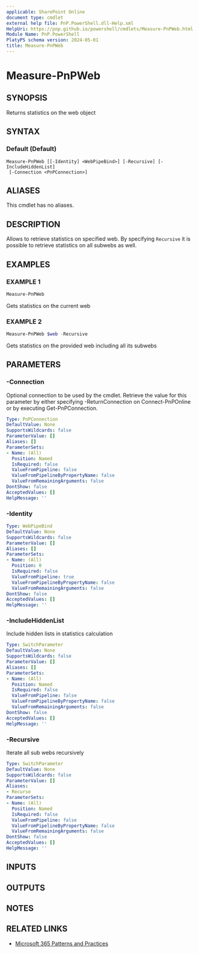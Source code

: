 ```yaml
---
applicable: SharePoint Online
document type: cmdlet
external help file: PnP.PowerShell.dll-Help.xml
HelpUri: https://pnp.github.io/powershell/cmdlets/Measure-PnPWeb.html
Module Name: PnP.PowerShell
PlatyPS schema version: 2024-05-01
title: Measure-PnPWeb
---
```


# Measure-PnPWeb

## SYNOPSIS

Returns statistics on the web object

## SYNTAX

### Default (Default)

```
Measure-PnPWeb [[-Identity] <WebPipeBind>] [-Recursive] [-IncludeHiddenList]
 [-Connection <PnPConnection>]
```

## ALIASES

This cmdlet has no aliases.

## DESCRIPTION

Allows to retrieve statistics on specified web. By specifying `Recursive` it is possible to retrieve statistics on all subwebs as well.

## EXAMPLES

### EXAMPLE 1

```powershell
Measure-PnPWeb
```

Gets statistics on the current web

### EXAMPLE 2

```powershell
Measure-PnPWeb $web -Recursive
```

Gets statistics on the provided web including all its subwebs

## PARAMETERS

### -Connection

Optional connection to be used by the cmdlet. Retrieve the value for this parameter by either specifying -ReturnConnection on Connect-PnPOnline or by executing Get-PnPConnection.

```yaml
Type: PnPConnection
DefaultValue: None
SupportsWildcards: false
ParameterValue: []
Aliases: []
ParameterSets:
- Name: (All)
  Position: Named
  IsRequired: false
  ValueFromPipeline: false
  ValueFromPipelineByPropertyName: false
  ValueFromRemainingArguments: false
DontShow: false
AcceptedValues: []
HelpMessage: ''
```

### -Identity



```yaml
Type: WebPipeBind
DefaultValue: None
SupportsWildcards: false
ParameterValue: []
Aliases: []
ParameterSets:
- Name: (All)
  Position: 0
  IsRequired: false
  ValueFromPipeline: true
  ValueFromPipelineByPropertyName: false
  ValueFromRemainingArguments: false
DontShow: false
AcceptedValues: []
HelpMessage: ''
```

### -IncludeHiddenList

Include hidden lists in statistics calculation

```yaml
Type: SwitchParameter
DefaultValue: None
SupportsWildcards: false
ParameterValue: []
Aliases: []
ParameterSets:
- Name: (All)
  Position: Named
  IsRequired: false
  ValueFromPipeline: false
  ValueFromPipelineByPropertyName: false
  ValueFromRemainingArguments: false
DontShow: false
AcceptedValues: []
HelpMessage: ''
```

### -Recursive

Iterate all sub webs recursively

```yaml
Type: SwitchParameter
DefaultValue: None
SupportsWildcards: false
ParameterValue: []
Aliases:
- Recurse
ParameterSets:
- Name: (All)
  Position: Named
  IsRequired: false
  ValueFromPipeline: false
  ValueFromPipelineByPropertyName: false
  ValueFromRemainingArguments: false
DontShow: false
AcceptedValues: []
HelpMessage: ''
```

## INPUTS

## OUTPUTS

## NOTES

## RELATED LINKS

- [Microsoft 365 Patterns and Practices](https://aka.ms/m365pnp)
